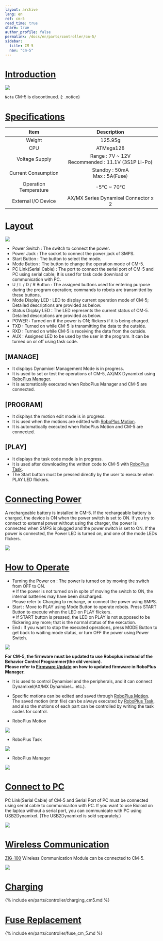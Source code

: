 ```yaml
---
layout: archive
lang: en
ref: cm-5
read_time: true
share: true
author_profile: false
permalink: /docs/en/parts/controller/cm-5/
sidebar:
  title: CM-5
  nav: "cm-5"
---
```



# [Introduction](#introduction)

![](/assets/images/parts/controller/cm-5/cm-5_product.jpg)

`Note` CM-5 is discontinued.
{: .notice}

# [Specifications](#specifications)

|Item|Description|
|:---:|:---:|
|Weight|125.95g|
|CPU|ATMega128|
|Voltage Supply|Range : 7V ~ 12V<br />Recommended : 11.1V (3S1P Li-Po)|
|Current Consumption|Standby : 50mA<br />Max : 5A(Fuse)|
|Operation Temperature|-5&deg;C ~ 70&deg;C|
|External I/O Device|AX/MX Series Dynamixel Connector x 2|

# [Layout](#layout)

![](/assets/images/parts/controller/cm-5/cm-5_01.png)

- Power Switch : The switch to connect the power.
- Power Jack : The socket to connect the power jack of SMPS.
- Start Button : The button to select the mode.
- Mode Button : The button to change the operation mode of CM-5.
- PC Link(Serial Cable) : The port to connect the serial port of CM-5 and PC using serial cable; It is used for task code download or communication with PC.
- U / L / D / R Button : The assigned buttons used for entering purpose during the program operation; commands to robots are transmitted by these buttons.
- Mode Display LED : LED to display current operation mode of CM-5; Detailed descriptions are provided as below.
- Status Display LED : The LED represents the current status of CM-5.  Detailed descriptions are provided as below.
- POWER : Turned on if the power is ON; flickers if it is being charged.
- TXD : Turned on while CM-5 is transmitting the data to the outside.
- RXD : Turned on while CM-5 is receiving the data from the outside.
- AUX : Assigned LED to be used by the user in the program.  It can be turned on or off using task code.

## [MANAGE]
- It displays Dynamixel Management Mode is in progress.
- It is used to set or test the operations of CM-5, AX/MX Dynamixel using [RoboPlus Manager].
- It is automatically executed when RoboPlus Manager and CM-5 are connected.

## [PROGRAM]
- It displays the motion edit mode is in progress.
- It is used when the motions are editted with [RoboPlus Motion].
- It is automatically executed when RoboPlus Motion and CM-5 are connected.

## [PLAY]
- It displays the task code mode is in progress.
- It is used after downloading the written code to CM-5 with [RoboPlus Task].
- The Start button must be pressed directly by the user to execute when PLAY LED flickers.


# [Connecting Power](#connecting-power)

A rechargeable battery is installed in CM-5. If the rechargeable battery is charged, the device is ON when the power switch is set to ON. If you try to connect to external power without using the charger, the power is connected when SMPS is plugged and the power switch is set to ON.  If the power is connected, the Power LED is turned on, and one of the mode LEDs flickers.

![](/assets/images/parts/controller/cm-5/cm-5_02.png)
 
# [How to Operate](#how-to-operate)

- Turning the Power on : The power is turned on by moving the switch from OFF to ON.  
  ※ If the power is not turned on in spite of moving the switch to ON, the internal batteries may have been discharged.  
  Please refer to Charging to recharge, or connect the power using SMPS.
- Start : Move to PLAY using Mode Button to operate robots.  Press START Button to execute when the LED on PLAY flickers.  
  ※ If START button is pressed, the LED on PLAY is not supposed to be flickering any more; that is the normal status of the execution.
- End : If you want to stop the executed operations, press MODE Button to get back to waiting mode status, or turn OFF the power using Power Switch.

![](/assets/images/parts/controller/cm-5/cm-5_03.png)


**For CM-5, the firmware must be updated to use Roboplus instead of the Behavior Control Programmer(the old version).**  
**Please refer to [Firmware Update] on how to updated firmware in RoboPlus Manager.**
- It is used to control Dynamixel and the peripherals, and it can connect Dynamixel(AX/MX Dynamixel... etc.).
- Specific motions can be edited and saved through [RoboPlus Motion]. The saved motion (mtn file) can be always executed by [RoboPlus Task], and also the motions of each part can be controlled by writing the task codes for control.

- RoboPlus Motion  

![](/assets/images/parts/controller/cm-5/cm-5_04.jpg)

- RoboPlus Task

![](/assets/images/parts/controller/cm-5/cm-5_05.jpg)

- RoboPlus Manager

![](/assets/images/parts/controller/cm-5/cm-5_06.jpg)

# [Connect to PC](#connect-to-pc)

PC Link(Serial Cable) of CM-5 and Serial Port of PC must be connected using serial cable to communicaiton with PC. If you want to use Bioloid on the laptop without a serial port, you can communicate with PC using USB2Dynamixel.  (The USB2Dynamixel is sold separately.)

![](/assets/images/parts/controller/cm-5/cm-5_07.png)

# [Wireless Communication](#wireless-communication)

[ZIG-100] Wireless Communication Module can be connected to CM-5.

![](/assets/images/parts/controller/cm-5/cm-5_08.png)

# [Charging](#charging)

{% include en/parts/controller/charging_cm5.md %}

# [Fuse Replacement](#fuse-replacement)

{% include en/parts/controller/fuse_cm_5.md %}

[RoboPlus Task]: /docs/en/software/rplus1/task/getting_started/
[RoboPlus Motion]: ???/docs/en/software/rplus1/motion/
[RoboPlus Manager]: ???
[Number of pressed Start button]: /docs/en/software/rplus1/task/programming_02/#button-count
[Start button]: /docs/en/software/rplus1/task/programming_02/#button-count
[LN-101]: /docs/en/parts/interface/ln-101/
[ZIG-100]: /docs/en/parts/communication/zig-110/
[BT-110]: /docs/en/parts/communication/bt-110/
[BT-210]: /docs/en/parts/communication/bt-210/
[Automatic Turn-off]: /docs/en/software/rplus1/task/programming_02/#powersave-timer
[Firmware Update]: ???Roboplus
